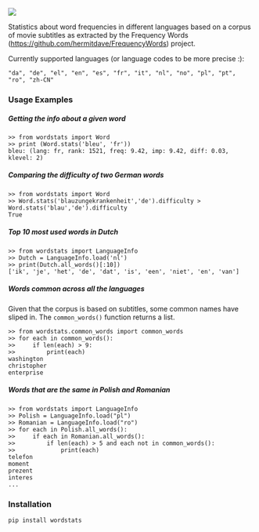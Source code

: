![](https://api.travis-ci.org/zeeguu-ecosystem/Python-Wordstats.svg?branch=master&status=passed)

Statistics about word frequencies in different languages based on a corpus of 
movie subtitles as extracted by the Frequency Words (https://github.com/hermitdave/FrequencyWords) project.

Currently supported languages (or language codes to be more precise :): 

    "da", "de", "el", "en", "es", "fr", "it", "nl", "no", "pl", "pt", "ro", "zh-CN" 


### Usage Examples


##### Getting the info about a given word 

    >> from wordstats import Word
    >> print (Word.stats('bleu', 'fr'))
    bleu: (lang: fr, rank: 1521, freq: 9.42, imp: 9.42, diff: 0.03, klevel: 2)
    

##### Comparing the difficulty of two German words

    >> from wordstats import Word
    >> Word.stats('blauzungekrankenheit','de').difficulty > Word.stats('blau','de').difficulty
    True
    
    
##### Top 10 most used words in Dutch

    >> from wordstats import LanguageInfo
    >> Dutch = LanguageInfo.load('nl')
    >> print(Dutch.all_words()[:10])
    ['ik', 'je', 'het', 'de', 'dat', 'is', 'een', 'niet', 'en', 'van']

##### Words common across all the languages

Given that the corpus is based on subtitles, some common names have sliped in.
The `common_words()` function returns a list.

    >> from wordstats.common_words import common_words
    >> for each in common_words():
    >>     if len(each) > 9:
    >>         print(each)
    washington
    christopher
    enterprise


##### Words that are the same in Polish and Romanian

    >> from wordstats import LanguageInfo
    >> Polish = LanguageInfo.load("pl")
    >> Romanian = LanguageInfo.load("ro")
    >> for each in Polish.all_words():
    >>     if each in Romanian.all_words():
    >>         if len(each) > 5 and each not in common_words():
    >>             print(each)
    telefon
    moment
    prezent
    interes
    ...


### Installation

    pip install wordstats
